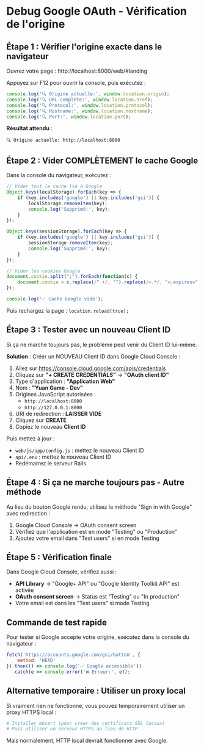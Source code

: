 # Debug Google OAuth - Vérification de l'origine

## Étape 1 : Vérifier l'origine exacte dans le navigateur

Ouvrez votre page : http://localhost:8000/web/#landing

Appuyez sur F12 pour ouvrir la console, puis exécutez :

```javascript
console.log('🔍 Origine actuelle:', window.location.origin);
console.log('🔍 URL complète:', window.location.href);
console.log('🔍 Protocol:', window.location.protocol);
console.log('🔍 Hostname:', window.location.hostname);
console.log('🔍 Port:', window.location.port);
```

**Résultat attendu** :
```
🔍 Origine actuelle: http://localhost:8000
```

## Étape 2 : Vider COMPLÈTEMENT le cache Google

Dans la console du navigateur, exécutez :

```javascript
// Vider tout le cache lié à Google
Object.keys(localStorage).forEach(key => {
    if (key.includes('google') || key.includes('gsi')) {
        localStorage.removeItem(key);
        console.log('Supprimé:', key);
    }
});

Object.keys(sessionStorage).forEach(key => {
    if (key.includes('google') || key.includes('gsi')) {
        sessionStorage.removeItem(key);
        console.log('Supprimé:', key);
    }
});

// Vider les cookies Google
document.cookie.split(";").forEach(function(c) { 
    document.cookie = c.replace(/^ +/, "").replace(/=.*/, "=;expires=" + new Date().toUTCString() + ";path=/"); 
});

console.log('✅ Cache Google vidé');
```

Puis rechargez la page : `location.reload(true);`

## Étape 3 : Tester avec un nouveau Client ID

Si ça ne marche toujours pas, le problème peut venir du Client ID lui-même.

**Solution** : Créer un NOUVEAU Client ID dans Google Cloud Console :

1. Allez sur https://console.cloud.google.com/apis/credentials
2. Cliquez sur **"+ CREATE CREDENTIALS"** → **"OAuth client ID"**
3. Type d'application : **"Application Web"**
4. Nom : **"Yuan Game - Dev"**
5. Origines JavaScript autorisées :
   - `http://localhost:8000`
   - `http://127.0.0.1:8000`
6. URI de redirection : **LAISSER VIDE**
7. Cliquez sur **CREATE**
8. Copiez le nouveau **Client ID**

Puis mettez à jour :
- `web/js/app/config.js` : mettez le nouveau Client ID
- `api/.env` : mettez le nouveau Client ID
- Redémarrez le serveur Rails

## Étape 4 : Si ça ne marche toujours pas - Autre méthode

Au lieu du bouton Google rendu, utilisez la méthode "Sign in with Google" avec redirection :

1. Google Cloud Console → OAuth consent screen
2. Vérifiez que l'application est en mode "Testing" ou "Production"
3. Ajoutez votre email dans "Test users" si en mode Testing

## Étape 5 : Vérification finale

Dans Google Cloud Console, vérifiez aussi :
- **API Library** → "Google+ API" ou "Google Identity Toolkit API" est activée
- **OAuth consent screen** → Status est "Testing" ou "In production"
- Votre email est dans les "Test users" si mode Testing

## Commande de test rapide

Pour tester si Google accepte votre origine, exécutez dans la console du navigateur :

```javascript
fetch('https://accounts.google.com/gsi/button', {
    method: 'HEAD'
}).then(() => console.log('✅ Google accessible'))
  .catch(e => console.error('❌ Erreur:', e));
```

## Alternative temporaire : Utiliser un proxy local

Si vraiment rien ne fonctionne, vous pouvez temporairement utiliser un proxy HTTPS local :

```bash
# Installer mkcert (pour créer des certificats SSL locaux)
# Puis utiliser un serveur HTTPS au lieu de HTTP
```

Mais normalement, HTTP local devrait fonctionner avec Google.


